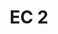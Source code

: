 ---
title: EC 2
parent: Assignments
nav_order: 5
permalink: /assignments/ec2
redirect_to: https://github.com/NYU-DSGA1012-S24/ec2
---
